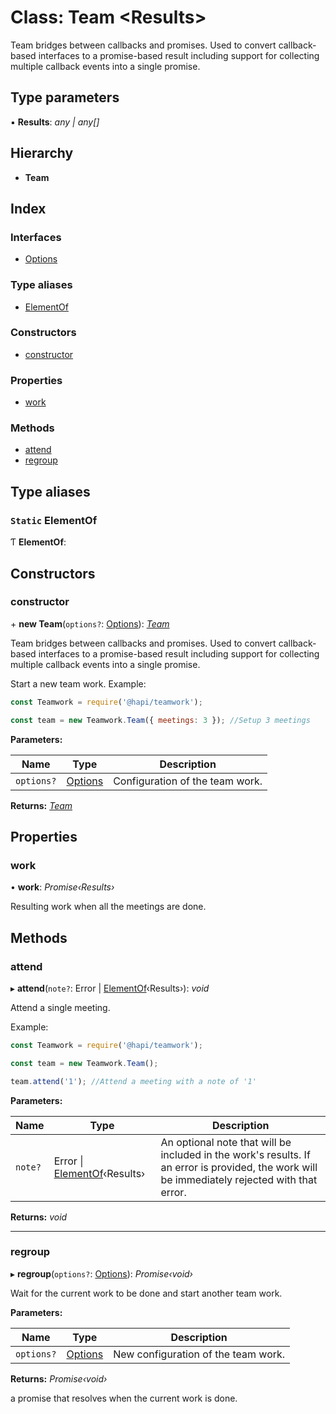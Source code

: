 
# Class: Team <**Results**>

Team bridges between callbacks and promises. Used to convert callback-based
interfaces to a promise-based result including support for collecting multiple
callback events into a single promise.

## Type parameters

▪ **Results**: *any | any[]*

## Hierarchy

* **Team**

## Index

### Interfaces

* [Options](../interfaces/_teamwork_5_0_0_index_d_.team.options.md)

### Type aliases

* [ElementOf](_teamwork_5_0_0_index_d_.team.md#static-elementof)

### Constructors

* [constructor](_teamwork_5_0_0_index_d_.team.md#constructor)

### Properties

* [work](_teamwork_5_0_0_index_d_.team.md#work)

### Methods

* [attend](_teamwork_5_0_0_index_d_.team.md#attend)
* [regroup](_teamwork_5_0_0_index_d_.team.md#regroup)

## Type aliases

### `Static` ElementOf

Ƭ **ElementOf**:

## Constructors

###  constructor

\+ **new Team**(`options?`: [Options](../interfaces/_teamwork_5_0_0_index_d_.team.options.md)): *[Team](_teamwork_5_0_0_index_d_.team.md)*

Team bridges between callbacks and promises. Used to convert callback-based
interfaces to a promise-based result including support for collecting multiple
callback events into a single promise.

Start a new team work.
Example:

```js
const Teamwork = require('@hapi/teamwork');

const team = new Teamwork.Team({ meetings: 3 }); //Setup 3 meetings
```

**Parameters:**

Name | Type | Description |
------ | ------ | ------ |
`options?` | [Options](../interfaces/_teamwork_5_0_0_index_d_.team.options.md) | Configuration of the team work.  |

**Returns:** *[Team](_teamwork_5_0_0_index_d_.team.md)*

## Properties

###  work

• **work**: *Promise‹Results›*

Resulting work when all the meetings are done.

## Methods

###  attend

▸ **attend**(`note?`: Error | [ElementOf](_teamwork_5_0_0_index_d_.team.md#static-elementof)‹Results›): *void*

Attend a single meeting.

Example:

```js
const Teamwork = require('@hapi/teamwork');

const team = new Teamwork.Team();

team.attend('1'); //Attend a meeting with a note of '1'
```

**Parameters:**

Name | Type | Description |
------ | ------ | ------ |
`note?` | Error &#124; [ElementOf](_teamwork_5_0_0_index_d_.team.md#static-elementof)‹Results› | An optional note that will be included in the work's results. If an error is provided, the work will be immediately rejected with that error.  |

**Returns:** *void*

___

###  regroup

▸ **regroup**(`options?`: [Options](../interfaces/_teamwork_5_0_0_index_d_.team.options.md)): *Promise‹void›*

Wait for the current work to be done and start another team work.

**Parameters:**

Name | Type | Description |
------ | ------ | ------ |
`options?` | [Options](../interfaces/_teamwork_5_0_0_index_d_.team.options.md) | New configuration of the team work.  |

**Returns:** *Promise‹void›*

a promise that resolves when the current work is done.
